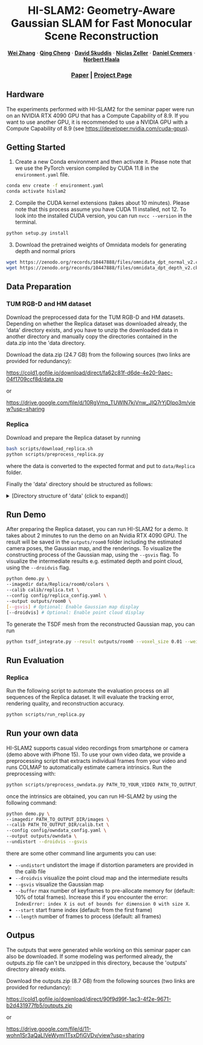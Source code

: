 <!-- PROJECT LOGO -->

<p align="center">

  <h1 align="center">HI-SLAM2: Geometry-Aware Gaussian SLAM for Fast Monocular Scene Reconstruction</h1>
  <p align="center">
    <a href="https://www.ifp.uni-stuttgart.de/en/institute/team/Zhang-00004/" target="_blank"><strong>Wei Zhang</strong></a>
    ·
    <a href="https://cvg.cit.tum.de/members/cheq" target="_blank"><strong>Qing Cheng</strong></a>
    ·
    <a href="https://www.ifp.uni-stuttgart.de/en/institute/team/Skuddis/" target="_blank"><strong>David Skuddis</strong></a>
    ·
    <a href="https://www.niclas-zeller.de/" target="_blank"><strong>Niclas Zeller</strong></a>
    ·
    <a href="https://cvg.cit.tum.de/members/cremers" target="_blank"><strong>Daniel Cremers</strong></a>
    ·
    <a href="https://www.ifp.uni-stuttgart.de/en/institute/team/Haala-00001/" target="_blank"><strong>Norbert Haala</strong></a>
  </p>
  <h3 align="center"><a href="https://arxiv.org/abs/2411.17982">Paper</a> | <a href="https://hi-slam2.github.io/">Project Page</a></h3>
  <div align="center"></div>
</p>

## Hardware
The experiments performed with HI-SLAM2 for the seminar paper were run on an NVIDIA RTX 4090 GPU that has a Compute Capability of 8.9. If you want to use another GPU, it is recommended to use a NVIDIA GPU with a Compute Capability of 8.9 (see https://developer.nvidia.com/cuda-gpus).

## Getting Started
1. Create a new Conda environment and then activate it. Please note that we use the PyTorch version compiled by CUDA 11.8 in the `environment.yaml` file.
```Bash
conda env create -f environment.yaml
conda activate hislam2
```

2. Compile the CUDA kernel extensions (takes about 10 minutes). Please note that this process assume you have CUDA 11 installed, not 12. To look into the installed CUDA version, you can run `nvcc --version` in the terminal.
```Bash
python setup.py install
```

3. Download the pretrained weights of Omnidata models for generating depth and normal priors
```Bash
wget https://zenodo.org/records/10447888/files/omnidata_dpt_normal_v2.ckpt -P pretrained_models
wget https://zenodo.org/records/10447888/files/omnidata_dpt_depth_v2.ckpt -P pretrained_models
```

## Data Preparation
### TUM RGB-D and HM dataset
Download the preprocessed data for the TUM RGB-D and HM datasets. Depending on whether the Replica dataset was downloaded already, the 'data' directory exists, and you have to unzip the downloaded data in another directory and manually copy the directories contained in the data.zip into the 'data directory.

Download the data.zip (24.7 GB) from the following sources (two links are provided for redundancy):

https://cold1.gofile.io/download/direct/fa62c81f-d6de-4e20-9aec-04f1709ccf8d/data.zip

or

https://drive.google.com/file/d/10RgVmq_TUWlN7kjVnw_JIQ7rYjDIpo3m/view?usp=sharing

### Replica
Download and prepare the Replica dataset by running
```Bash
bash scripts/download_replica.sh
python scripts/preprocess_replica.py
```
where the data is converted to the expected format and put to `data/Replica` folder.

Finally the 'data' directory should be structured as follows:

<details>
  <summary>[Directory structure of 'data' (click to expand)]</summary>

```bash
  .
  └── data
        ├── HM_SLAM_autonome_systeme
        ├── Replica
        └── TUM_RGBD
```
</details>

## Run Demo
After preparing the Replica dataset, you can run HI-SLAM2 for a demo. It takes about 2 minutes to run the demo on an Nvidia RTX 4090 GPU. The result will be saved in the `outputs/room0` folder including the estimated camera poses, the Gaussian map, and the renderings. To visualize the constructing process of the Gaussian map, using the `--gsvis` flag. To visualize the intermediate results e.g. estimated depth and point cloud, using the `--droidvis` flag.
```bash
python demo.py \
--imagedir data/Replica/room0/colors \
--calib calib/replica.txt \
--config config/replica_config.yaml \
--output outputs/room0 \
[--gsvis] # Optional: Enable Gaussian map display
[--droidvis] # Optional: Enable point cloud display
```
To generate the TSDF mesh from the reconstructed Gaussian map, you can run
```bash
python tsdf_integrate.py --result outputs/room0 --voxel_size 0.01 --weight 2
```

## Run Evaluation
### Replica
Run the following script to automate the evaluation process on all sequences of the Replica dataset. It will evaluate the tracking error, rendering quality, and reconstruction accuracy.
```bash
python scripts/run_replica.py
```

## Run your own data
HI-SLAM2 supports casual video recordings from smartphone or camera (demo above with iPhone 15). To use your own video data, we provide a preprocessing script that extracts individual frames from your video and runs COLMAP to automatically estimate camera intrinsics. Run the preprocessing with:
```bash
python scripts/preprocess_owndata.py PATH_TO_YOUR_VIDEO PATH_TO_OUTPUT_DIR
```
once the intrinsics are obtained, you can run HI-SLAM2 by using the following command:
```bash
python demo.py \
--imagedir PATH_TO_OUTPUT_DIR/images \
--calib PATH_TO_OUTPUT_DIR/calib.txt \
--config config/owndata_config.yaml \
--output outputs/owndata \
--undistort --droidvis --gsvis
```
there are some other command line arguments you can use:
- `--undistort` undistort the image if distortion parameters are provided in the calib file
- `--droidvis` visualize the point cloud map and the intermediate results
- `--gsvis` visualize the Gaussian map
- `--buffer` max number of keyframes to pre-allocate memory for (default: 10% of total frames). 
  Increase this if you encounter the error: `IndexError: index X is out of bounds for dimension 0 with size X`. 
- `--start` start frame index (default: from the first frame)
- `--length` number of frames to process (default: all frames)

## Outpus
The outputs that were generated while working on this seminar paper can also be downloaded. If some modeling was performed already, the outputs.zip file can't be unzipped in this directory, because the 'outputs' directory already exists.

Download the outputs.zip (8.7 GB) from the following sources (two links are provided for redundancy):

https://cold1.gofile.io/download/direct/90f9d99f-1ac3-4f2e-9671-b2d431977fb5/outputs.zip

or

https://drive.google.com/file/d/11-wohn1Sr3aQaLlVeWymi1TsxDfiGVDv/view?usp=sharing
